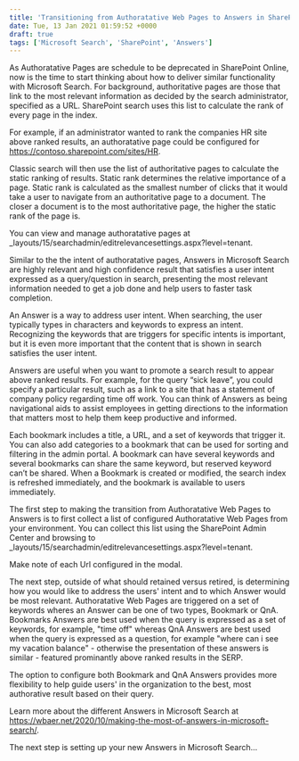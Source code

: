 ```yaml
---
title: 'Transitioning from Authoratative Web Pages to Answers in SharePoint Online'
date: Tue, 13 Jan 2021 01:59:52 +0000
draft: true
tags: ['Microsoft Search', 'SharePoint', 'Answers']
---
```

As Authoratative Pages are schedule to be deprecated in SharePoint Online, now is the time to start thinking about how to deliver similar functionality with Microsoft Search.  For background, authoritative pages are those that link to the most relevant information as decided by the search administrator, specified as a URL. SharePoint search uses this list to calculate the rank of every page in the index.

For example, if an administrator wanted to rank the companies HR site above ranked results, an authoratative page could be configured for https://contoso.sharepoint.com/sites/HR.

Classic search will then use the list of authoritative pages to calculate the static ranking of results. Static rank determines the relative importance of a page. Static rank is calculated as the smallest number of clicks that it would take a user to navigate from an authoritative page to a document. The closer a document is to the most authoritative page, the higher the static rank of the page is.

You can view and manage authoratative pages at _layouts/15/searchadmin/editrelevancesettings.aspx?level=tenant.

Similar to the the intent of authoratative pages, Answers in Microsoft Search are highly relevant and high confidence result that satisfies a user intent expressed as a query/question in search, presenting the most relevant information needed to get a job done and help users to faster task completion.

An Answer is a way to address user intent. When searching, the user typically types in characters and keywords to express an intent. Recognizing the keywords that are triggers for specific intents is important, but it is even more important that the content that is shown in search satisfies the user intent.  

Answers are useful when you want to promote a search result to appear above ranked results. For example, for the query “sick leave”, you could specify a particular result, such as a link to a site that has a statement of company policy regarding time off work.  You can think of Answers as being navigational aids to assist employees in getting directions to the information that matters most to help them keep productive and informed.

Each bookmark includes a title, a URL, and a set of keywords that trigger it. You can also add categories to a bookmark that can be used for sorting and filtering in the admin portal. A bookmark can have several keywords and several bookmarks can share the same keyword, but reserved keyword can’t be shared. When a Bookmark is created or modified, the search index is refreshed immediately, and the bookmark is available to users immediately.

The first step to making the transition from Authoratative Web Pages to Answers is to first collect a list of configured Authoratative Web Pages from your environment.  You can collect this list using the SharePoint Admin Center and browsing to _layouts/15/searchadmin/editrelevancesettings.aspx?level=tenant.

Make note of each Url configured in the modal.

The next step, outside of what should retained versus retired, is determining how you would like to address the users' intent and to which Answer would be most relevant.  Authoratative Web Pages are triggered on a set of keywords wheres an Answer can be one of two types, Bookmark or QnA.  Bookmarks Answers are best used when the query is expressed as a set of keywords, for example, "time off" whereas QnA Answers are best used when the query is expressed as a question, for example "where can i see my vacation balance" - otherwise the presentation of these answers is similar - featured prominantly above ranked results in the SERP.

The option to configure both Bookmark and QnA Answers provides more flexibility to help guide users' in the organization to the best, most authorative result based on their query.

Learn more about the different Answers in Microsoft Search at https://wbaer.net/2020/10/making-the-most-of-answers-in-microsoft-search/.

The next step is setting up your new Answers in Microsoft Search...
